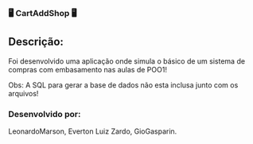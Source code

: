 ### 🖥️ CartAddShop 🖥️
##
<div>
<h2>Descrição:</h2>

<p>Foi desenvolvido uma aplicação onde simula o básico de um sistema de compras com embasamento nas aulas de POO1!</p>
<p>Obs: A SQL para gerar a base de dados não esta inclusa junto com os arquivos!</p>
  
<h3>Desenvolvido por:</h3>
<span>LeonardoMarson,</span>
<span>Everton Luiz Zardo,</span>
<span>GioGasparin.</span>

  


</div>
